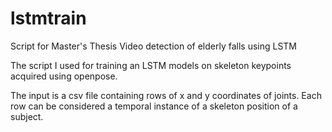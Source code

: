 # lstmtrain

Script for Master's Thesis Video detection of elderly falls using LSTM

The script I used for training an LSTM models on skeleton keypoints acquired using openpose.

The input is a csv file containing rows of x and y coordinates of joints. 
Each row can be considered a temporal instance of a skeleton position of a subject.

